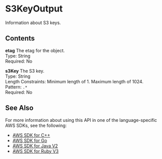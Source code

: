 # S3KeyOutput<a name="API_S3KeyOutput"></a>

Information about S3 keys\.

## Contents<a name="API_S3KeyOutput_Contents"></a>

 **etag**   <a name="robomaker-Type-S3KeyOutput-etag"></a>
The etag for the object\.  
Type: String  
Required: No

 **s3Key**   <a name="robomaker-Type-S3KeyOutput-s3Key"></a>
The S3 key\.  
Type: String  
Length Constraints: Minimum length of 1\. Maximum length of 1024\.  
Pattern: `.*`   
Required: No

## See Also<a name="API_S3KeyOutput_SeeAlso"></a>

For more information about using this API in one of the language\-specific AWS SDKs, see the following:
+  [AWS SDK for C\+\+](https://docs.aws.amazon.com/goto/SdkForCpp/robomaker-2018-06-29/S3KeyOutput) 
+  [AWS SDK for Go](https://docs.aws.amazon.com/goto/SdkForGoV1/robomaker-2018-06-29/S3KeyOutput) 
+  [AWS SDK for Java V2](https://docs.aws.amazon.com/goto/SdkForJavaV2/robomaker-2018-06-29/S3KeyOutput) 
+  [AWS SDK for Ruby V3](https://docs.aws.amazon.com/goto/SdkForRubyV3/robomaker-2018-06-29/S3KeyOutput) 